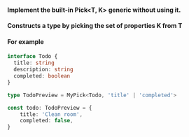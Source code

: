 <!--
 * @Descripttion: free
 * @version: 1.1
 * @Author: VLOU
 * @Date: 2022-05-14 18:00:46
 * @LastEditors: VLOU
 * @LastEditTime: 2022-05-14 18:01:27
-->
#### Implement the built-in Pick<T, K> generic without using it.

#### Constructs a type by picking the set of properties K from T

#### For example

```ts
interface Todo {
  title: string
  description: string
  completed: boolean
}

type TodoPreview = MyPick<Todo, 'title' | 'completed'>

const todo: TodoPreview = {
    title: 'Clean room',
    completed: false,
}
```